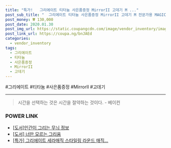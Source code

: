 ```yaml
--- 
title: "특가!   그리에이트 티타늄 사은품증정 MirrorII 고데기 M ..." 
post_sub_title: "  그리에이트 티타늄 사은품증정 MirrorII 고데기 M 전문가용 MAGIC 매직기 미디움형 볼륨" 
post_money: ₩ 130,000 
post_date: 2020.01.30 
post_img_url: https://static.coupangcdn.com/image/vendor_inventory/images/2019/01/21/23/8/66426e7a-2960-4362-ac19-c6557baafc47.jpg 
post_link_url: https://coupa.ng/bnJAEd 
categories: 
  - vendor_inventory 
tags: 
  - 그리에이트 
  - 티타늄 
  - 사은품증정 
  - MirrorII 
  - 고데기 
--- 
```

  #그리에이트 #티타늄 #사은품증정 #MirrorII #고데기 
<hr> 

> 시간을 선택하는 것은 시간을 절약하는 것이다. - 베이컨 


### POWER LINK

* <a href="https://blog.naver.com/fasyy4321/221770128075" target="_blank">[도서]인간이 그리는 무늬 정보</a>
* <a href="https://blog.naver.com/an0733/221791146704" target="_blank">[도서] 너만 모르는 그리움</a>
* <a href="https://blog.naver.com/sakai111/221790089762" target="_blank">[특가] 그리에이트 세라매직 스타일링 라운드 매직...</a>
